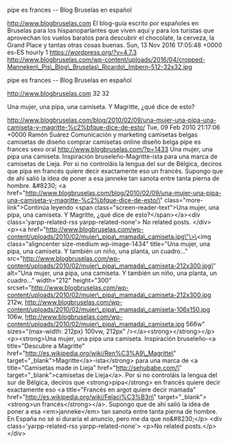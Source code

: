 pipe es frances -- Blog Bruselas en español

http://www.blogbruselas.com El blog-guía escrito por españoles en
Bruselas para los hispanoparlantes que viven aquí y para los turistas
que aprovechan los vuelos baratos para descubrir el chocolate, la
cerveza, la Grand Place y tantas otras cosas buenas. Sun, 13 Nov 2016
17:05:48 +0000 es-ES hourly 1 https://wordpress.org/?v=4.7.3
http://www.blogbruselas.com/wp-content/uploads/2016/04/cropped-Manneken\_Pis\_Blog\_Bruselas\_Ricardo\_Imbern-512-32x32.jpg

pipe es frances -- Blog Bruselas en español

http://www.blogbruselas.com 32 32

Una mujer, una pipa, una camiseta. Y Magritte, ¿qué dice de esto?

http://www.blogbruselas.com/blog/2010/02/09/una-mujer-una-pipa-una-camiseta-y-magritte-%c2%bfque-dice-de-esto/
Tue, 09 Feb 2010 21:17:06 +0000 Ramón Suárez Comunicación y marketing
camisetas belgas camisetas de diseño comprar camisetas online diseño
belga pipe es frances sexo oral http://www.blogbruselas.com/?p=1433 Una
mujer, una pipa una camiseta. Inspiración bruseleño-Magritte-ista para
una marca de camisetas de Lieja. Por si no controláis la lengua del sur
de Bélgica, deciros que pipa en francés quiere decir exactamente eso un
francés. Supongo que de ahí salió la idea de poner a esa janneke tan
sanota entre tanta pierna de hombre. &\#8230; \<a
href=\"http://www.blogbruselas.com/blog/2010/02/09/una-mujer-una-pipa-una-camiseta-y-magritte-%c2%bfque-dice-de-esto/\"
class=\"more-link\"\>Continúa leyendo \<span
class=\"screen-reader-text\"\>Una mujer, una pipa, una camiseta. Y
Magritte, ¿qué dice de esto?\</span\>\</a\>\<div
class=\'yarpp-related-rss yarpp-related-none\'\> No related posts.
\</div\> \<p\>\<a
href=\"http://www.blogbruselas.com/wp-content/uploads/2010/02/mujer\_pipa\_mamada\_camiseta.jpg\"\>\<img
class=\"aligncenter size-medium wp-image-1434\" title=\"Una mujer, una
pipa, una camiseta. Y también un niño, una planta, un cuadro\...\"
src=\"http://www.blogbruselas.com/wp-content/uploads/2010/02/mujer\_pipa\_mamada\_camiseta-212x300.jpg\"
alt=\"Una mujer, una pipa, una camiseta. Y también un niño, una planta,
un cuadro\...\" width=\"212\" height=\"300\"
srcset=\"http://www.blogbruselas.com/wp-content/uploads/2010/02/mujer\_pipa\_mamada\_camiseta-212x300.jpg
212w,
http://www.blogbruselas.com/wp-content/uploads/2010/02/mujer\_pipa\_mamada\_camiseta-106x150.jpg
106w,
http://www.blogbruselas.com/wp-content/uploads/2010/02/mujer\_pipa\_mamada\_camiseta.jpg
566w\" sizes=\"(max-width: 212px) 100vw, 212px\"
/\>\</a\>\<strong\>\</strong\>\</p\> \<p\>\<strong\>Una mujer, una pipa
una camiseta. Inspiración bruseleño-\<a title=\"Descubre a Magritte\"
href=\"http://es.wikipedia.org/wiki/Ren%C3%A9\_Magritte\"
target=\"\_blank\"\>Magritte\</a\>-ista\</strong\> para una marca de \<a
title=\"Camisetas made in Lieja\" href=\"http://sehubabe.com/\"
target=\"\_blank\"\>camisetas de Lieja\</a\>. Por si no controláis la
lengua del sur de Bélgica, deciros que \<strong\>pipa\</strong\> en
francés quiere decir exactamente eso \<a title=\"Francés en argot quiere
decir mamada\" href=\"http://es.wikipedia.org/wiki/Felaci%C3%B3n\"
target=\"\_blank\"\>\<strong\>un francés\</strong\>\</a\>. Supongo que
de ahí salió la idea de poner a esa \<em\>janneke\</em\> tan sanota
entre tanta pierna de hombre. En España no sé sí duraría el anuncio,
pero me da que no&\#8230;\</p\> \<div class=\'yarpp-related-rss
yarpp-related-none\'\> \<p\>No related posts.\</p\> \</div\>
